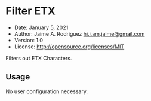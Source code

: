 # Filter ETX

* Date:    January 5, 2021
* Author:  Jaime A. Rodriguez <hi.i.am.jaime@gmail.com>
* Version: 1.0
* License: http://opensource.org/licenses/MIT

Filters out ETX Characters.


## Usage

No user configuration necessary.